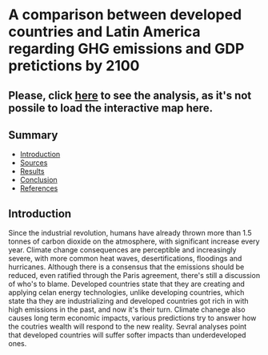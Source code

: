 # A comparison between developed countries and Latin America regarding GHG emissions and GDP pretictions by 2100

## Please, click [here](https://htmlpreview.github.io/?https://raw.githubusercontent.com/marcusbonifacio/GHG-emissions-and-GDP/main/emissions_and_gdp.html?token=AMI4R7XVU4ZAOPWGPOIQZIS7S5NZU) to see the analysis, as it's not possile to load the interactive map here.


## Summary

- [Introduction](#introduction)
- [Sources](#sources)
- [Results](#results)
- [Conclusion](#conclusion)
- [References](#references)


## Introduction

Since the industrial revolution, humans have already thrown more than 1.5 tonnes of carbon dioxide on the atmosphere, with significant increase every year. Climate change consequences are perceptible and increasingly severe, with more common heat waves, desertifications, floodings and hurricanes.
Although there is a consensus that the emissions should be reduced, even ratified through the Paris agreement, there's still a discussion of who's to blame. Developed countries state that they are creating and applying celan energy technologies, unlike developing countries, which state tha they are industrializing and developed countries got rich in with high emissions in the past, and now it's their turn.
Climate chanege also causes long term economic impacts, various predictions try to answer how the coutries wealth will respond to the new reality. Sevral analyses point that developed countries will suffer softer impacts than underdeveloped ones.
